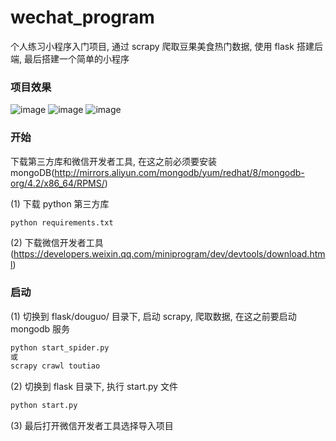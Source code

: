 # wechat_program
个人练习小程序入门项目, 通过 scrapy 爬取豆果美食热门数据, 使用 flask 搭建后端, 最后搭建一个简单的小程序

### 项目效果
![image](https://github.com/yhs111/wechat_program/blob/master/images/img_1.png)
![image](https://github.com/yhs111/wechat_program/blob/master/images/img_2.png)
![image](https://github.com/yhs111/wechat_program/blob/master/images/img_3.png)

### 开始
下载第三方库和微信开发者工具, 在这之前必须要安装 mongoDB(http://mirrors.aliyun.com/mongodb/yum/redhat/8/mongodb-org/4.2/x86_64/RPMS/)

(1) 下载 python 第三方库
```bash
python requirements.txt
```
(2) 下载微信开发者工具(https://developers.weixin.qq.com/miniprogram/dev/devtools/download.html)

### 启动
(1) 切换到 flask/douguo/ 目录下, 启动 scrapy, 爬取数据, 在这之前要启动 mongodb 服务
```bash
python start_spider.py
或
scrapy crawl toutiao
```

(2) 切换到 flask 目录下, 执行 start.py 文件
```bash
python start.py
```
(3) 最后打开微信开发者工具选择导入项目

